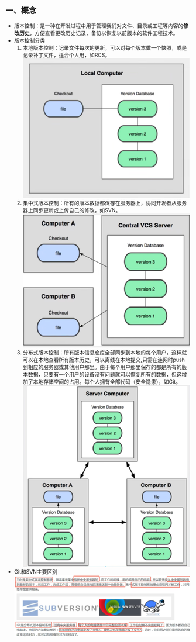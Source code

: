 
## 一、概念

- 版本控制：是一种在开发过程中用于管理我们对文件、目录或工程等内容的**修改历史**，方便查看更改历史记录，备份以恢复以前版本的软件工程技术。
- 版本控制分类  
	1. 本地版本控制：记录文件每次的更新，可以对每个版本做一个快照，或是记录补丁文件，适合个人用，如RCS。<br>![image.png|500](https://raw.githubusercontent.com/tayentay/myimg/main/Obsidian/202304151550874.png)
	2. 集中式版本控制：所有的版本数据都保存在服务器上，协同开发者从服务器上同步更新或上传自己的修改，如SVN。![image.png|500](https://raw.githubusercontent.com/tayentay/myimg/main/Obsidian/202304151551540.png)
	3. 分布式版本控制：所有版本信息仓库全部同步到本地的每个用户，这样就可以在本地查看所有版本历史，可以离线在本地提交,只需在连网时push到相应的服务器或其他用户那里。由于每个用户那里保存的都是所有的版本数据，只要有一个用户的设备没有问题就可以恢复所有的数据，但这增加了本地存储空间的占用。每个人拥有全部代码（安全隐患），如Git。![image.png|500](https://raw.githubusercontent.com/tayentay/myimg/main/Obsidian/202304151610884.png)
- Git和SVN主要区别
	![image.png|800](https://raw.githubusercontent.com/tayentay/myimg/main/Obsidian/202304151614102.png)






